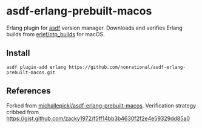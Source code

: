# asdf-erlang-prebuilt-macos

Erlang plugin for [asdf](https://github.com/asdf-vm/asdf) version manager. Downloads and verifies Erlang builds from [erlef/otp_builds](https://github.com/erlef/otp_builds/) for macOS.

## Install

```
asdf plugin-add erlang https://github.com/nonrational/asdf-erlang-prebuilt-macos.git
```

## References

Forked from [michallepicki/asdf-erlang-prebuilt-macos](https://github.com/michallepicki/asdf-erlang-prebuilt-macos).
Verification strategy cribbed from https://gist.github.com/zacky1972/f5ff14bb3b4630f2f2e4e59329dd85a0

